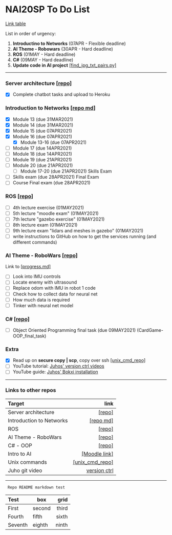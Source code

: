 # NAI20SP To Do List
[Link table](https://github.com/oskarforssell/NAI20SP_ToDo/blob/main/README.md#links-to-other-repos)

List in order of urgency:
1. **Introductino to Networks** (07APR - Flexible deadline)
2. **AI Theme - Robowars** (30APR - Hard deadline)
3. **ROS** (01MAY - Hard deadline)
4. **C#** (09MAY - Hard deadline)
5. **Update code in AI project** [[find_jpg_txt_pairs.py]](https://github.com/oskarforssell/python_code_folder/blob/master/find_jpg_txt_pairs.py)
---
### Server architecture [[repo]](https://github.com/oskarforssell/server_architectures)
- [x] Complete chatbot tasks and upload to Heroku

### Introduction to Networks [[repo md]](https://github.com/oskarforssell/server_architectures/blob/master/networks.md)
- [x] Module 13 (due 31MAR2021)
- [x] Module 14 (due 31MAR2021)
- [x] Module 15 (due 07APR2021)
- [x] Module 16 (due 07APR2021)
  - [x] Module 13-16 (due 07APR2021)
- [ ] Module 17 (due 14APR2021)
- [ ] Module 18 (due 14APR2021)
- [ ] Module 19 (due 21APR2021)
- [ ] Module 20 (due 21APR2021)
  - [ ] Module 17-20 (due 21APR2021)
Skills Exam
- [ ] Skills exam (due 28APR2021)
Final Exam
- [ ] Course Final exam (due 28APR2021)

### ROS [[repo]](https://github.com/oskarforssell/ros_course)
- [ ] 4th lecture exercise (01MAY2021)
- [ ] 5th lecture "moodle exam" (01MAY2021)
- [ ] 7th lecture "gazebo exercise" (01MAY2021)
- [ ] 8th lecture exam (01MAY2021)
- [ ] 9th lecture exam "lidars and meshes in gazebo" (01MAY2021)
- [ ] write instructions to GitHub on how to get the services running (and different commands)

### AI Theme - RoboWars [[repo]](https://github.com/FETTZOR/robot_localization_1)
Link to [[progress.md]](https://github.com/FETTZOR/robot_localization_1/blob/master/Progress.md)
- [ ] Look into IMU controls
- [ ] Locate enemy with ultrasound
- [ ] Replace odom with IMU in robot 1 code
- [ ] Check how to collect data for neural net
- [ ] How much data is required
- [ ] Tinker with neural net model 

### C# [[repo]](https://github.com/oskarforssell/c_code)
- [ ] Object Oriented Programming final task (due 09MAY2021)  (CardGame-OOP_final_task)

### Extra
- [x] Read up on **secure copy | scp**, copy over ssh [[unix_cmd_repo]](https://github.com/oskarforssell/unix_terminal_commands)
- [ ] YouTube tutorial: [Juhos' version ctrl videos](https://www.youtube.com/watch?v=A2lt5TORO1c&list=PLT_HKwjjqjcUtdDqbleCDkev0KyUYF5uj "Juho Salli's tutorial on https://www.youtube.com/")
- [ ] YouTube guide: [Juhos' Bokxi installation](https://www.youtube.com/watch?v=0YMrpY4Fm_0 "Juho Salli's BOKXI installation guide - Finnish")

---
### Links to other repos
Target | link
:--|----:
Server architecture | [[repo]](https://github.com/oskarforssell/server_architectures)
Introduction to Networks | [[repo md]](https://github.com/oskarforssell/server_architectures/blob/master/networks.md)
ROS | [[repo]](https://github.com/oskarforssell/ros_course)
AI Theme - RoboWars | [[repo]](https://github.com/FETTZOR/robot_localization_1)
C# - OOP | [[repo]](https://github.com/oskarforssell/c_code)
Intro to AI | [[Moodle link]](https://samkmoodle.samk.fi/course/view.php?id=358)
Unix commands | [[unix_cmd_repo]](https://github.com/oskarforssell/unix_terminal_commands)    
Juho git video | [version ctrl](https://www.youtube.com/watch?v=A2lt5TORO1c&list=PLT_HKwjjqjcUtdDqbleCDkev0KyUYF5uj "Juho Salli's tutorial on https://www.youtube.com/")

---

<code> Repo README markdown test </code>

Test | box | grid
:--|--|--:
First | second | third
Fourth | fifth | sixth
Seventh | eighth | ninth 
